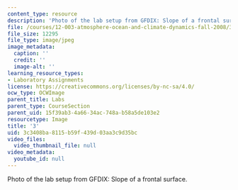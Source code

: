 ```yaml
---
content_type: resource
description: 'Photo of the lab setup from GFDIX: Slope of a frontal surface.'
file: /courses/12-003-atmosphere-ocean-and-climate-dynamics-fall-2008/3c3408ba8115b59f439d03aa3c9d35bc_3.jpg
file_size: 12295
file_type: image/jpeg
image_metadata:
  caption: ''
  credit: ''
  image-alt: ''
learning_resource_types:
- Laboratory Assignments
license: https://creativecommons.org/licenses/by-nc-sa/4.0/
ocw_type: OCWImage
parent_title: Labs
parent_type: CourseSection
parent_uid: 15f39ab3-4a66-34ac-748a-b58a5de103e2
resourcetype: Image
title: '3'
uid: 3c3408ba-8115-b59f-439d-03aa3c9d35bc
video_files:
  video_thumbnail_file: null
video_metadata:
  youtube_id: null
---
```

Photo of the lab setup from GFDIX: Slope of a frontal surface.